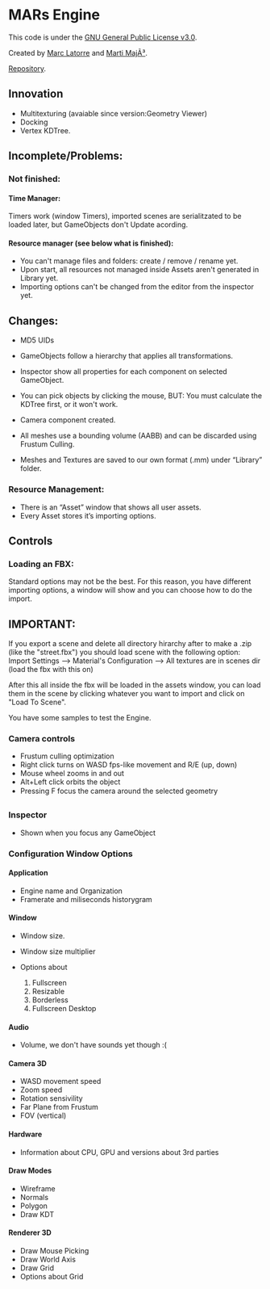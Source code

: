 # MARs Engine

This code is under the [GNU General Public License v3.0](https://github.com/martimyc/Engine/blob/master/LICENSE).

Created by [Marc Latorre](https://github.com/marclafr) and [Marti MajÃ³](https://github.com/martimyc).

[Repository](https://github.com/martimyc/Engine).

## Innovation

- Multitexturing (avaiable since version:Geometry Viewer)
- Docking
- Vertex KDTree.

## Incomplete/Problems:

### Not finished: 

#### Time Manager: 

Timers work (window Timers), imported scenes are serialitzated to be loaded later, but GameObjects don't Update acording.

#### Resource manager (see below what is finished): 

- You can't manage files and folders: create / remove / rename yet.
- Upon start, all resources not managed inside Assets aren't generated in Library yet.
- Importing options can't be changed from the editor from the inspector yet.

## Changes:

- MD5 UIDs

- GameObjects follow a hierarchy that applies all transformations.

- Inspector show all properties for each component on selected GameObject.

- You can pick objects by clicking the mouse, BUT: You must calculate the KDTree first, or it won't work.

- Camera component created.

- All meshes use a bounding volume (AABB) and can be discarded using Frustum Culling.

- Meshes and Textures are saved to our own format (.mm) under “Library” folder.


### Resource Management:

- There is an “Asset” window that shows all user assets.
- Every Asset stores it’s importing options.

## Controls

### Loading an FBX:
Standard options may not be the best. For this reason, you have different importing options, a window will show and you can choose how to do the import.

## IMPORTANT:
If you export a scene and delete all directory hirarchy after to make a .zip (like the "street.fbx") you should load scene with the following option:
Import Settings --> Material's Configuration --> All textures are in scenes dir (load the fbx with this on)

After this all inside the fbx will be loaded in the assets window, you can load them in the scene by clicking whatever you want to import and click on "Load To Scene".

You have some samples to test the Engine.


### Camera controls

- Frustum culling optimization
- Right click turns on WASD fps-like movement and R/E (up, down)
- Mouse wheel zooms in and out
- Alt+Left click orbits the object
- Pressing F focus the camera around the selected geometry

### Inspector

- Shown when you focus any GameObject

### Configuration Window Options

#### Application

- Engine name and Organization
- Framerate and miliseconds historygram

#### Window

- Window size.
- Window size multiplier
- Options about

    1. Fullscreen
    2. Resizable
    3. Borderless
    4. Fullscreen Desktop

#### Audio

- Volume, we don't have sounds yet though :(

#### Camera 3D

- WASD movement speed
- Zoom speed
- Rotation sensivility
- Far Plane from Frustum
- FOV (vertical)

#### Hardware

- Information about CPU, GPU and versions about 3rd parties

#### Draw Modes

- Wireframe
- Normals
- Polygon
- Draw KDT

#### Renderer 3D

- Draw Mouse Picking
- Draw World Axis
- Draw Grid
- Options about Grid
